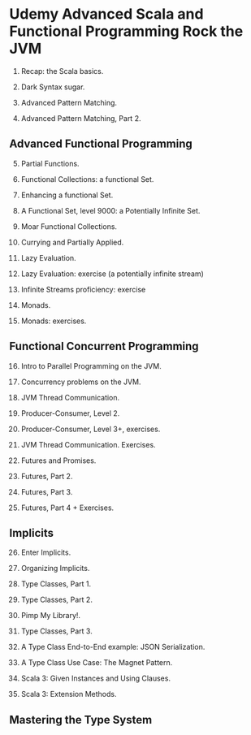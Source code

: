 # Udemy Advanced Scala and Functional Programming Rock the JVM

1. Recap: the Scala basics.

2. Dark Syntax sugar.

3. Advanced Pattern Matching.

4. Advanced Pattern Matching, Part 2.

## Advanced Functional Programming

5. Partial Functions.

6. Functional Collections: a functional Set.

7. Enhancing a functional Set.

8. A Functional Set, level 9000: a Potentially Infinite Set.

9. Moar Functional Collections.

10. Currying and Partially Applied.

11. Lazy Evaluation.

12. Lazy Evaluation: exercise (a potentially infinite stream)

13. Infinite Streams proficiency: exercise

14. Monads.

15. Monads: exercises.

## Functional Concurrent Programming

16. Intro to Parallel Programming on the JVM.

17. Concurrency problems on the JVM.

18. JVM Thread Communication.

19. Producer-Consumer, Level 2.

20. Producer-Consumer, Level 3+, exercises.

21. JVM Thread Communication. Exercises.
   
22. Futures and Promises.

23. Futures, Part 2.

24. Futures, Part 3.

25. Futures, Part 4 + Exercises.

## Implicits

26. Enter Implicits.

27. Organizing Implicits.

28. Type Classes, Part 1.

29. Type Classes, Part 2.

30. Pimp My Library!.

31. Type Classes, Part 3.

32. A Type Class End-to-End example: JSON Serialization.

33. A Type Class Use Case: The Magnet Pattern.

34. Scala 3: Given Instances and Using Clauses.

35. Scala 3: Extension Methods.

## Mastering the Type System





